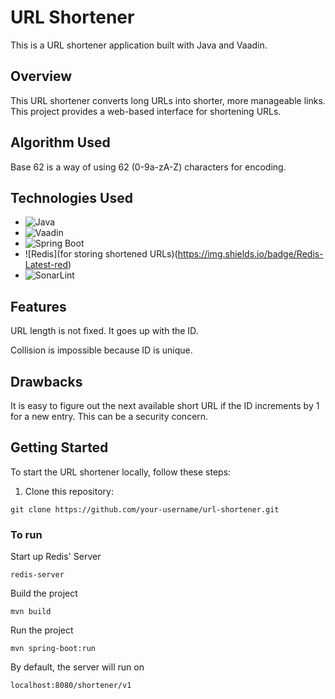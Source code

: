# URL Shortener

This is a URL shortener application built with Java and Vaadin.

## Overview

This URL shortener converts long URLs into shorter, more manageable links. This project provides a web-based interface for shortening URLs.

## Algorithm Used

Base 62 is a way of using 62 (0-9a-zA-Z) characters for encoding.

## Technologies Used

- ![Java](https://img.shields.io/badge/Java-Latest-orange)
- ![Vaadin](https://img.shields.io/badge/Vaadin-Latest-blue)
- ![Spring Boot](https://img.shields.io/badge/Spring%20Boot-Latest-brightgreen)
- ![Redis](for storing shortened URLs)(https://img.shields.io/badge/Redis-Latest-red)
- ![SonarLint](https://img.shields.io/badge/SonarLint-Latest-yellow)

## Features

URL length is not fixed. It goes up with the ID.

Collision is impossible because ID is unique. 

## Drawbacks

It is easy to figure out the next available short URL if the ID increments by 1 for a new entry. This can be a security concern. 

## Getting Started

To start the URL shortener locally, follow these steps:

1. Clone this repository:

```
git clone https://github.com/your-username/url-shortener.git
```

### To run

Start up Redis' Server
```
redis-server
```

Build the project
```
mvn build
```

Run the project
```
mvn spring-boot:run
```

By default, the server will run on 
```
localhost:8080/shortener/v1
```
